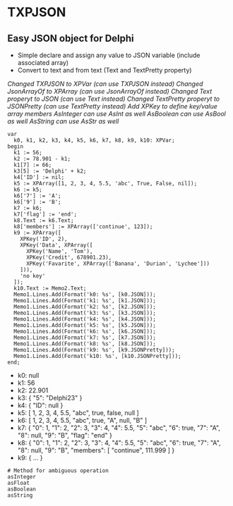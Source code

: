 # TXPJSON
## Easy JSON object for Delphi
* Simple declare and assign any value to JSON variable (include associated array)
* Convert to text and from text (Text and TextPretty property)

*Changed TXPJSON to XPVar (can use TXPJSON instead)*
*Changed JsonArrayOf to XPArray (can use JsonArrayOf instead)*
*Changed Text properyt to JSON (can use Text instead)*
*Changed TextPretty properyt to JSONPretty (can use TextPretty instead)*
*Add XPKey to define key/value array members*
*AsInteger can use AsInt  as well*
*AsBoolean can use AsBool as well*
*AsString can use AsStr as well*

```Delphi
var
  k0, k1, k2, k3, k4, k5, k6, k7, k8, k9, k10: XPVar;
begin
  k1 := 56;
  k2 := 78.901 - k1;
  k1[7] := 66;
  k3[5] := 'Delphi' + k2;
  k4['ID'] := nil;
  k5 := XPArray([1, 2, 3, 4, 5.5, 'abc', True, False, nil]);
  k6 := k5;
  k6['7'] := 'A';
  k6['9'] := 'B';
  k7 := k6;
  k7['flag'] := 'end';
  k8.Text := k6.Text;
  k8['members'] := XPArray(['continue', 123]);
  k9 := XPArray([
    XPKey('ID', 2),
    XPKey('Data', XPArray([
      XPKey('Name', 'Tom'),
      XPKey('Credit', 678901.23),
      XPKey('Favarite', XPArray(['Banana', 'Durian', 'Lychee']))
    ])),
    'no key'
  ]);
  k10.Text := Memo2.Text;
  Memo1.Lines.Add(Format('k0: %s', [k0.JSON]));
  Memo1.Lines.Add(Format('k1: %s', [k1.JSON]));
  Memo1.Lines.Add(Format('k2: %s', [k2.JSON]));
  Memo1.Lines.Add(Format('k3: %s', [k3.JSON]));
  Memo1.Lines.Add(Format('k4: %s', [k4.JSON]));
  Memo1.Lines.Add(Format('k5: %s', [k5.JSON]));
  Memo1.Lines.Add(Format('k6: %s', [k6.JSON]));
  Memo1.Lines.Add(Format('k7: %s', [k7.JSON]));
  Memo1.Lines.Add(Format('k8: %s', [k8.JSON]));
  Memo1.Lines.Add(Format('k9: %s', [k9.JSONPretty]));
  Memo1.Lines.Add(Format('k10: %s', [k10.JSONPretty]));
end;
```

* k0: null
* k1: 56
* k2: 22.901
* k3: { "5": "Delphi23" }
* k4: { "ID": null }
* k5: [ 1, 2, 3, 4, 5.5, "abc", true, false, null ]
* k6: [ 1, 2, 3, 4, 5.5, "abc", true, "A", null, "B" ]
* k7: { "0": 1, "1": 2, "2": 3, "3": 4, "4": 5.5, "5": "abc", "6": true, "7": "A", "8": null, "9": "B", "flag": "end" }
* k8: { "0": 1, "1": 2, "2": 3, "3": 4, "4": 5.5, "5": "abc", "6": true, "7": "A", "8": null, "9": "B", "members": [ "continue", 111.999 ] }
* k9: { ... }

```Delphi
# Method for ambiguous operation
asInteger
asFloat
asBoolean
asString
```
